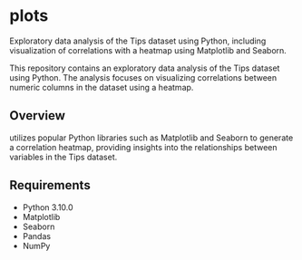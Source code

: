 # plots
Exploratory data analysis of the Tips dataset using Python, including visualization of correlations with a heatmap using Matplotlib and Seaborn.

This repository contains an exploratory data analysis of the Tips dataset using Python. The analysis focuses on visualizing correlations between numeric columns in the dataset using a heatmap.

## Overview
 utilizes popular Python libraries such as Matplotlib and Seaborn to generate a correlation heatmap, providing insights into the relationships between variables in the Tips dataset.

## Requirements
- Python 3.10.0
- Matplotlib
- Seaborn
- Pandas
- NumPy

